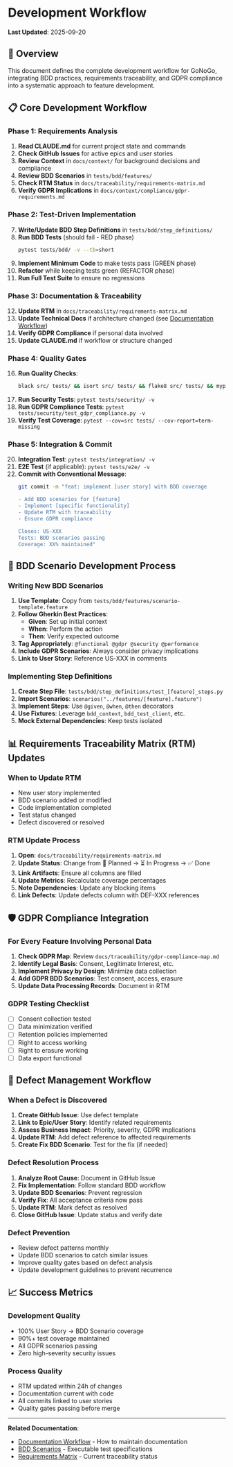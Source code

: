 # Development Workflow

**Last Updated**: 2025-09-20

## 🎯 Overview

This document defines the complete development workflow for GoNoGo, integrating BDD practices, requirements traceability, and GDPR compliance into a systematic approach to feature development.

## 📋 Core Development Workflow

### **Phase 1: Requirements Analysis**
1. **Read CLAUDE.md** for current project state and commands
2. **Check GitHub Issues** for active epics and user stories
3. **Review Context** in `docs/context/` for background decisions and compliance
4. **Review BDD Scenarios** in `tests/bdd/features/`
5. **Check RTM Status** in `docs/traceability/requirements-matrix.md`
6. **Verify GDPR Implications** in `docs/context/compliance/gdpr-requirements.md`

### **Phase 2: Test-Driven Implementation**
7. **Write/Update BDD Step Definitions** in `tests/bdd/step_definitions/`
8. **Run BDD Tests** (should fail - RED phase)
   ```bash
   pytest tests/bdd/ -v --tb=short
   ```
9. **Implement Minimum Code** to make tests pass (GREEN phase)
10. **Refactor** while keeping tests green (REFACTOR phase)
11. **Run Full Test Suite** to ensure no regressions

### **Phase 3: Documentation & Traceability**
12. **Update RTM** in `docs/traceability/requirements-matrix.md`
13. **Update Technical Docs** if architecture changed (see [Documentation Workflow](documentation-workflow.md))
14. **Verify GDPR Compliance** if personal data involved
15. **Update CLAUDE.md** if workflow or structure changed

### **Phase 4: Quality Gates**
16. **Run Quality Checks**:
    ```bash
    black src/ tests/ && isort src/ tests/ && flake8 src/ tests/ && mypy src/
    ```
17. **Run Security Tests**: `pytest tests/security/ -v`
18. **Run GDPR Compliance Tests**: `pytest tests/security/test_gdpr_compliance.py -v`
19. **Verify Test Coverage**: `pytest --cov=src tests/ --cov-report=term-missing`

### **Phase 5: Integration & Commit**
20. **Integration Test**: `pytest tests/integration/ -v`
21. **E2E Test** (if applicable): `pytest tests/e2e/ -v`
22. **Commit with Conventional Message**:
    ```bash
    git commit -m "feat: implement [user story] with BDD coverage

    - Add BDD scenarios for [feature]
    - Implement [specific functionality]
    - Update RTM with traceability
    - Ensure GDPR compliance

    Closes: US-XXX
    Tests: BDD scenarios passing
    Coverage: XX% maintained"
    ```

## 🔄 BDD Scenario Development Process

### **Writing New BDD Scenarios**
1. **Use Template**: Copy from `tests/bdd/features/scenario-template.feature`
2. **Follow Gherkin Best Practices**:
   - **Given**: Set up initial context
   - **When**: Perform the action
   - **Then**: Verify expected outcome
3. **Tag Appropriately**: `@functional @gdpr @security @performance`
4. **Include GDPR Scenarios**: Always consider privacy implications
5. **Link to User Story**: Reference US-XXX in comments

### **Implementing Step Definitions**
1. **Create Step File**: `tests/bdd/step_definitions/test_[feature]_steps.py`
2. **Import Scenarios**: `scenarios("../features/[feature].feature")`
3. **Implement Steps**: Use `@given`, `@when`, `@then` decorators
4. **Use Fixtures**: Leverage `bdd_context`, `bdd_test_client`, etc.
5. **Mock External Dependencies**: Keep tests isolated

## 📊 Requirements Traceability Matrix (RTM) Updates

### **When to Update RTM**
- New user story implemented
- BDD scenario added or modified
- Code implementation completed
- Test status changed
- Defect discovered or resolved

### **RTM Update Process**
1. **Open**: `docs/traceability/requirements-matrix.md`
2. **Update Status**: Change from 📝 Planned → ⏳ In Progress → ✅ Done
3. **Link Artifacts**: Ensure all columns are filled
4. **Update Metrics**: Recalculate coverage percentages
5. **Note Dependencies**: Update any blocking items
6. **Link Defects**: Update defects column with DEF-XXX references

## 🛡️ GDPR Compliance Integration

### **For Every Feature Involving Personal Data**
1. **Check GDPR Map**: Review `docs/traceability/gdpr-compliance-map.md`
2. **Identify Legal Basis**: Consent, Legitimate Interest, etc.
3. **Implement Privacy by Design**: Minimize data collection
4. **Add GDPR BDD Scenarios**: Test consent, access, erasure
5. **Update Data Processing Records**: Document in RTM

### **GDPR Testing Checklist**
- [ ] Consent collection tested
- [ ] Data minimization verified
- [ ] Retention policies implemented
- [ ] Right to access working
- [ ] Right to erasure working
- [ ] Data export functional

## 🐛 Defect Management Workflow

### **When a Defect is Discovered**
1. **Create GitHub Issue**: Use defect template
2. **Link to Epic/User Story**: Identify related requirements
3. **Assess Business Impact**: Priority, severity, GDPR implications
4. **Update RTM**: Add defect reference to affected requirements
5. **Create Fix BDD Scenario**: Test for the fix (if needed)

### **Defect Resolution Process**
1. **Analyze Root Cause**: Document in GitHub Issue
2. **Fix Implementation**: Follow standard BDD workflow
3. **Update BDD Scenarios**: Prevent regression
4. **Verify Fix**: All acceptance criteria now pass
5. **Update RTM**: Mark defect as resolved
6. **Close GitHub Issue**: Update status and verify date

### **Defect Prevention**
- Review defect patterns monthly
- Update BDD scenarios to catch similar issues
- Improve quality gates based on defect analysis
- Update development guidelines to prevent recurrence

## 📈 Success Metrics

### **Development Quality**
- 100% User Story → BDD Scenario coverage
- 90%+ test coverage maintained
- All GDPR scenarios passing
- Zero high-severity security issues

### **Process Quality**
- RTM updated within 24h of changes
- Documentation current with code
- All commits linked to user stories
- Quality gates passing before merge

---

**Related Documentation**:
- [Documentation Workflow](documentation-workflow.md) - How to maintain documentation
- [BDD Scenarios](../../tests/bdd/features/) - Executable test specifications
- [Requirements Matrix](../traceability/requirements-matrix.md) - Current traceability status